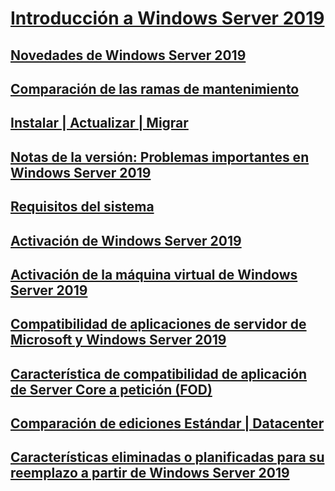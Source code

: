 # [Introducción a Windows Server 2019](get-started-19.md) 
## [Novedades de Windows Server 2019](whats-new-19.md)
## [Comparación de las ramas de mantenimiento](servicing-channels-19.md)
## [Instalar | Actualizar | Migrar](install-upgrade-migrate-19.md)
## [Notas de la versión: Problemas importantes en Windows Server 2019](rel-notes-19.md)
## [Requisitos del sistema](sys-reqs-19.md)
## [Activación de Windows Server 2019](activation-19.md)
## [Activación de la máquina virtual de Windows Server 2019](vm-activation-19.md)
## [Compatibilidad de aplicaciones de servidor de Microsoft y Windows Server 2019](app-compat-19.md)
## [Característica de compatibilidad de aplicación de Server Core a petición (FOD)](install-fod-19.md)
## [Comparación de ediciones Estándar | Datacenter](editions-comparison-19.md)
## [Características eliminadas o planificadas para su reemplazo a partir de Windows Server 2019](removed-features-19.md)












